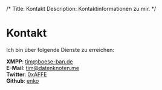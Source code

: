 /*
Title: Kontakt
Description: Kontaktinformationen zu mir.
*/

# Kontakt

Ich bin über folgende Dienste zu erreichen:

**XMPP**: [tim@boese-ban.de](xmpp:tim@boese-ban.de)  
**E-Mail**: [tim@datenknoten.me](mailto:tim@datenknoten.me)  
**Twitter**: [0xAFFE](https://twitter.com/0xAFFE)  
**Github**: [enko](https://twitter.com/0xAFFE)  
